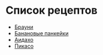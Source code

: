 # Список рецептов
- [Брауни](brownie.md)
- [Банановые панкейки](BanPank.md)
- [Аидахо](Aidaho.md)
- [Пикасо](recipes_1.md)
